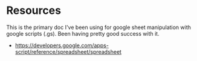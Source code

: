 # Resources

This is the primary doc I've been using for google sheet manipulation with google scripts (.gs). Been having pretty good success with it.
* https://developers.google.com/apps-script/reference/spreadsheet/spreadsheet
